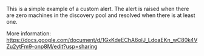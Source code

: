 This is a simple example of a custom alert. 
The alert is raised when there are zero machines in the discovery pool and resolved when there is at least one.

More information:
https://docs.google.com/document/d/1GxKdeEChA6oIJ_LdoaEKn_wC80k4VZu2ytFm9-onp8M/edit?usp=sharing
